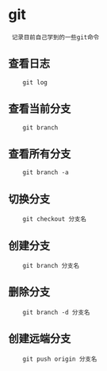 # git

```
 记录目前自己学到的一些git命令
```

## 查看日志

```
    git log
```

## 查看当前分支

```
    git branch
```

## 查看所有分支

```
    git branch -a
```

## 切换分支

```
    git checkout 分支名
```


## 创建分支

```
    git branch 分支名
```

## 删除分支

```
    git branch -d 分支名
```

## 创建远端分支

```
    git push origin 分支名
```
